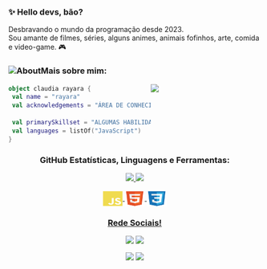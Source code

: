 ### ✨ Hello devs, bão?

Desbravando o mundo da programação desde 2023. <br>Sou amante de filmes, séries, alguns animes, animais fofinhos, arte, comida e video-game. 🎮

### <img width="40" alt="About" src="https://uploaddeimagens.com.br/images/004/370/932/full/business_%281%29.png?1677594600">Mais sobre mim:

<img align="right" width="220" src="https://i.pinimg.com/originals/3a/47/0e/3a470e3e8591ddbc4a6366b19435fd50.gif"/>

```kotlin
object claudia rayara {
 val name = "rayara"
 val acknowledgements = "ÁREA DE CONHECIMENTO"
 
 val primarySkillset = "ALGUMAS HABILIDADES"
 val languages = listOf("JavaScript") 
}
```
<div align="center">
  
### **GitHub Estatísticas, Linguagens e Ferramentas:**
  
<div style="display: inline_block">
  <a href="https://github.com/claudiarayara">
  <img height="200em" src="https://github-readme-stats.vercel.app/api?username=claudiarayara&show_icons=true&theme=dracula&include_all_commits=true&count_private=true"/>
  <img height="100em" src="https://github-readme-stats.vercel.app/api/top-langs/?username=claudiarayara&layout=compact&langs_count=8&theme=dracula"/>
<div style="display: inline_block"><br>
  <img align="center" alt="Rayara-JavaScript" height="30" width="40" src="https://raw.githubusercontent.com/devicons/devicon/master/icons/javascript/javascript-plain.svg">
  
  <img align="center" alt="Rayara-HTML" height="30" width="40" src="https://raw.githubusercontent.com/devicons/devicon/master/icons/html5/html5-original.svg">
  
  <img align="center" alt="Rayara-CSS" height="30" width="40" src="https://raw.githubusercontent.com/devicons/devicon/master/icons/css3/css3-original.svg">
  
</div>
  
### **Rede Sociais!**
 
<div> 
  
  <a href="https://instagram.com/claudiarayara" target="_blank"><img src="https://img.shields.io/badge/-Instagram-%23E4405F?style=for-the-badge&logo=instagram&logoColor=white" target="_blank"></a>
 	<a href="https://www.twitch.tv/caaraay" target="_blank"><img src="https://img.shields.io/badge/Twitch-9146FF?style=for-the-badge&logo=twitch&logoColor=white" target="_blank"></a>
 
  <a href = "mailto:contato.claudiarayara@gmail.com"><img src="https://img.shields.io/badge/-Gmail-%23333?style=for-the-badge&logo=gmail&logoColor=white" target="_blank"></a>
  <a href="https://www.linkedin.com/in/claudiarayara" target="_blank"><img src="https://img.shields.io/badge/-LinkedIn-%230077B5?style=for-the-badge&logo=linkedin&logoColor=white" target="_blank"></a> 

</div>
